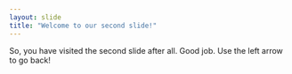 ```yaml
---
layout: slide
title: "Welcome to our second slide!"
---
```

So, you have visited the second slide after all. Good job.
Use the left arrow to go back!
